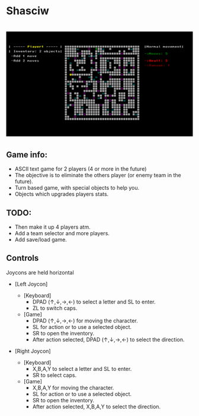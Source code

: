 Shasciw
===============
![Game](https://github.com/R1ckyman/Shasciw/blob/master/res/Shasciw_WIP.png)
===============
## Game info:

* ASCII text game for 2 players (4 or more in the future) 
* The objective is to eliminate the others player (or enemy team in the future).
* Turn based game, with special objects to help you.
* Objects which upgrades players stats.

## TODO:

* Then make it up 4 players atm.
* Add a team selector and more players.
* Add save/load game.

## Controls

Joycons are held horizontal

* [Left Joycon]
  * [Keyboard]
    * DPAD (↑,↓,→,←) to select a letter and SL to enter.
    * ZL to switch caps.
  * [Game]
    * DPAD (↑,↓,→,←) for moving the character.
    * SL for action or to use a selected object.
    * SR to open the inventory.
    * After action selected, DPAD (↑,↓,→,←) to select the direction.

* [Right Joycon]
  * [Keyboard]
    * X,B,A,Y to select a letter and SL to enter.
    * SR to select caps.
  * [Game]
    * X,B,A,Y for moving the character.
    * SL for action or to use a selected object.
    * SR to open the inventory.
    * After action selected, X,B,A,Y to select the direction.